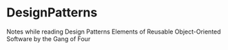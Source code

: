 # DesignPatterns
Notes while reading Design Patterns Elements of Reusable Object-Oriented Software by the Gang of Four
